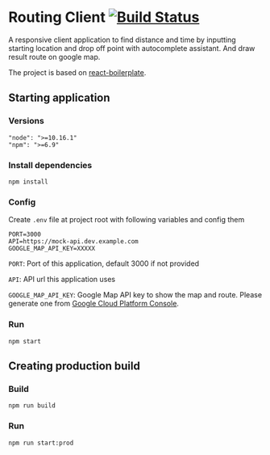 # Routing Client [![Build Status](https://travis-ci.com/Duncan00/routing-client.svg?token=yDxyEKGopauybAdBwDoQ&branch=master)](https://travis-ci.com/Duncan00/routing-client)
A responsive client application to find distance and time by inputting starting location and drop off point with autocomplete assistant. 
And draw result route on google map.

The project is based on [react-boilerplate](https://github.com/react-boilerplate/react-boilerplate).
 
## Starting application
### Versions
```
"node": ">=10.16.1"
"npm": ">=6.9"
```

### Install dependencies
```
npm install
```

### Config
Create `.env` file at project root with following variables and config them  
```
PORT=3000
API=https://mock-api.dev.example.com
GOOGLE_MAP_API_KEY=XXXXX
```
`PORT`: Port of this application, default 3000 if not provided

`API`: API url this application uses

`GOOGLE_MAP_API_KEY`: Google Map API key to show the map and route. Please generate one from [Google Cloud Platform Console](https://cloud.google.com/console/google/maps-apis). 

### Run
```
npm start
```

## Creating production build
### Build
```
npm run build
```

### Run
```
npm run start:prod
```

